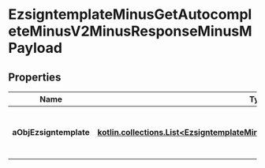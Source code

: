 
# EzsigntemplateMinusGetAutocompleteMinusV2MinusResponseMinusMPayload

## Properties
Name | Type | Description | Notes
------------ | ------------- | ------------- | -------------
**aObjEzsigntemplate** | [**kotlin.collections.List&lt;EzsigntemplateMinusAutocompleteElementMinusResponse&gt;**](EzsigntemplateMinusAutocompleteElementMinusResponse.md) | An array of Ezsigntemplate autocomplete element response. | 



